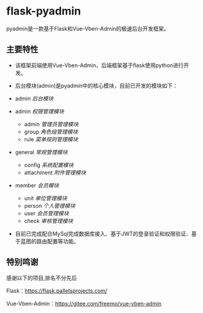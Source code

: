# flask-pyadmin
pyadmin是一款基于Flask和Vue-Vben-Admin的极速后台开发框架。

## 主要特性
* 该框架前端使用Vue-Vben-Admin，后端框架基于flask使用python进行开发。
* 后台模块(admin)是pyadmin中的核心模块，目前已开发的模块如下：

* admin _后台模块_
 * admin    _权限管理模块_
   * admin  _管理员管理模块_
   * group  _角色组管理模块_
   * rule   _菜单规则管理模块_
 * general  _常规管理模块_
   * config _系统配置模块_
   * attachment _附件管理模块_
 * member _会员模块_
   * unit _单位管理模块_
   * person _个人管理模块_
   * user _会员管理模块_
   * check _审核管理模块_
 
* 目前已完成配合MySql完成数据库接入、基于JWT的登录验证和权限验证、基于蓝图的路由配置等功能。

## 特别鸣谢

感谢以下的项目,排名不分先后

Flask：https://flask.palletsprojects.com/

Vue-Vben-Admin：https://gitee.com/freemo/vue-vben-admin
